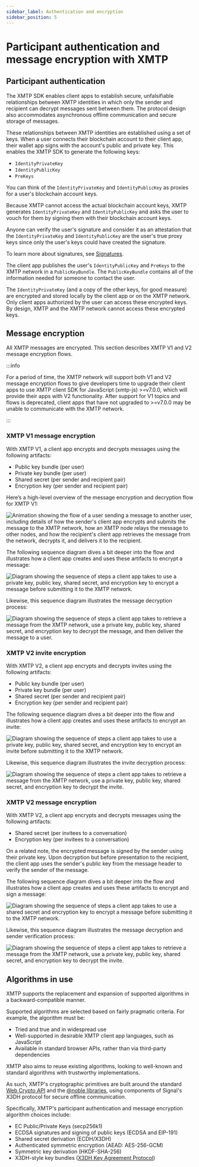 ```yaml
---
sidebar_label: Authentication and encryption
sidebar_position: 5
---
```


# Participant authentication and message encryption with XMTP

## Participant authentication

The XMTP SDK enables client apps to establish secure, unfalsifiable relationships between XMTP identities in which only the sender and recipient can decrypt messages sent between them. The protocol design also accommodates asynchronous offline communication and secure storage of messages.

These relationships between XMTP identities are established using a set of keys. When a user connects their blockchain account to their client app, their wallet app signs with the account's public and private key. This enables the XMTP SDK to generate the following keys:

- `IdentityPrivateKey`
- `IdentityPublicKey`
- `PreKeys`

You can think of the `IdentityPrivateKey` and `IdentityPublicKey` as proxies for a user's blockchain account keys.

Because XMTP cannot access the actual blockchain account keys, XMTP generates `IdentityPrivateKey` and `IdentityPublicKey` and asks the user to vouch for them by signing them with their blockchain account keys.

Anyone can verify the user's signature and consider it as an attestation that the `IdentityPrivateKey` and `IdentityPublicKey` are the user's true proxy keys since only the user's keys could have created the signature.

To learn more about signatures, see [Signatures](signatures).

The client app publishes the user's `IdentityPublicKey` and `PreKeys` to the XMTP network in a `PublicKeyBundle`. The `PublicKeyBundle` contains all of the information needed for someone to contact the user.

The `IdentityPrivateKey` (and a copy of the other keys, for good measure) are encrypted and stored locally by the client app or on the XMTP network. Only client apps authorized by the user can access these encrypted keys. By design, XMTP and the XMTP network cannot access these encrypted keys.


## Message encryption

All XMTP messages are encrypted. This section describes XMTP V1 and V2 message encryption flows.

:::info

For a period of time, the XMTP network will support both V1 and V2 message encryption flows to give developers time to upgrade their client apps to use XMTP client SDK for JavaScript (xmtp-js) >=v7.0.0, which will provide their apps with V2 functionality. After support for V1 topics and flows is deprecated, client apps that have not upgraded to >=v7.0.0 may be unable to communicate with the XMTP network.

:::


### XMTP V1 message encryption

With XMTP V1, a client app encrypts and decrypts messages using the following artifacts:

- Public key bundle (per user)
- Private key bundle (per user)
- Shared secret (per sender and recipient pair)
- Encryption key (per sender and recipient pair)

Here’s a high-level overview of the message encryption and decryption flow for XMTP V1:

![Animation showing the flow of a user sending a message to another user, including details of how the sender's client app encrypts and submits the message to the XMTP network, how an XMTP node relays the message to other nodes, and how the recipient's client app retrieves the message from the network, decrypts it, and delivers it to the recipient.](./img/message-encrypt-decrypt.gif) <!--source file: https://www.figma.com/file/1jasKMIn5sAL4855eTwgIm/xmtp-architectural-overview?node-id=324%3A1120-->

The following sequence diagram dives a bit deeper into the flow and illustrates how a client app creates and uses these artifacts to encrypt a message:

![Diagram showing the sequence of steps a client app takes to use a private key, public key, shared secret, and encryption key to encrypt a message before submitting it to the XMTP network.](./img/encrypt-message.png) <!--source file: https://lucid.app/lucidchart/d2985646-969e-4625-82f0-cb38853033c5/edit?view_items=jOX3cckT1jt4&invitationId=inv_2faa4c23-7fdb-40d8-9b78-e9c4557b712d-->

Likewise, this sequence diagram illustrates the message decryption process:

![Diagram showing the sequence of steps a client app takes to retrieve a message from the XMTP network, use a private key, public key, shared secret, and encryption key to decrypt the message, and then deliver the message to a user.](./img/decrypt-message.png) <!--source file: https://lucid.app/lucidchart/d2985646-969e-4625-82f0-cb38853033c5/edit?view_items=jOX3cckT1jt4&invitationId=inv_2faa4c23-7fdb-40d8-9b78-e9c4557b712d-->


### XMTP V2 invite encryption

With XMTP V2, a client app encrypts and decrypts invites using the following artifacts:

- Public key bundle (per user)
- Private key bundle (per user)
- Shared secret (per sender and recipient pair)
- Encryption key (per sender and recipient pair)

The following sequence diagram dives a bit deeper into the flow and illustrates how a client app creates and uses these artifacts to encrypt an invite:

![Diagram showing the sequence of steps a client app takes to use a private key, public key, shared secret, and encryption key to encrypt an invite before submitting it to the XMTP network.](./img/invite-encrypt-v2.png) <!--source file: https://lucid.app/lucidchart/e2f80322-b2c9-44c1-8f20-421628e4f9ed/edit?viewport_loc=-389%2C-1224%2C3032%2C1592%2C0_0&invitationId=inv_4013c892-b596-4097-bcfd-a50a233de812-->

Likewise, this sequence diagram illustrates the invite decryption process:

![Diagram showing the sequence of steps a client app takes to retrieve a message from the XMTP network, use a private key, public key, shared secret, and encryption key to decrypt the invite.](./img/invite-decrypt-v2.png) <!--source file: https://lucid.app/lucidchart/e2f80322-b2c9-44c1-8f20-421628e4f9ed/edit?viewport_loc=-389%2C-1224%2C3032%2C1592%2C0_0&invitationId=inv_4013c892-b596-4097-bcfd-a50a233de812-->


### XMTP V2 message encryption

With XMTP V2, a client app encrypts and decrypts messages using the following artifacts:

- Shared secret (per invitees to a conversation)
- Encryption key (per invitees to a conversation)
<!--not sure about the second bullet. I know that every invitee to a conversation has the same shared secret - I think this means that each of them will generate the same encryption key through HKDF as well?-->

On a related note, the encrypted message is signed by the sender using their private key. Upon decryption but before presentation to the recipient, the client app uses the sender's public key from the message header to verify the sender of the message.

The following sequence diagram dives a bit deeper into the flow and illustrates how a client app creates and uses these artifacts to encrypt and sign a message:

![Diagram showing the sequence of steps a client app takes to use a shared secret and encryption key to encrypt a message before submitting it to the XMTP network.](./img/message-encrypt-v2.png) <!--source file: https://lucid.app/lucidchart/9ec2b0e2-df13-4d06-82c7-59068059b8a7/edit?viewport_loc=-1118%2C-613%2C3110%2C1633%2C0_0&invitationId=inv_857afa87-d52e-4236-8a9f-c5818c65df04-->

Likewise, this sequence diagram illustrates the message decryption and sender verification process:

![Diagram showing the sequence of steps a client app takes to retrieve a message from the XMTP network, use a private key, public key, shared secret, and encryption key to decrypt the invite.](./img/message-decrypt-v2.png) <!--source file: https://lucid.app/lucidchart/9ec2b0e2-df13-4d06-82c7-59068059b8a7/edit?viewport_loc=-1118%2C-613%2C3110%2C1633%2C0_0&invitationId=inv_857afa87-d52e-4236-8a9f-c5818c65df04-->


## Algorithms in use

XMTP supports the replacement and expansion of supported algorithms in a backward-compatible manner.

Supported algorithms are selected based on fairly pragmatic criteria. For example, the algorithm must be:

- Tried and true and in widespread use
- Well-supported in desirable XMTP client app languages, such as JavaScript
- Available in standard browser APIs, rather than via third-party dependencies

XMTP also aims to reuse existing algorithms, looking to well-known and standard algorithms with trustworthy implementations.

As such, XMTP's cryptographic primitives are built around the standard [Web Crypto API](https://developer.mozilla.org/en-US/docs/Web/API/SubtleCrypto) and the [@noble libraries](https://www.npmjs.com/package/@noble/secp256k1), using components of Signal's X3DH protocol for secure offline communication.

Specifically, XMTP's participant authentication and message encryption algorithm choices include:

- EC Public/Private Keys (secp256k1)
- ECDSA signatures and signing of public keys (ECDSA and EIP-191)
- Shared secret derivation (ECDH/X3DH)
- Authenticated symmetric encryption (AEAD: AES-256-GCM)
- Symmetric key derivation (HKDF-SHA-256)
- X3DH-style key bundles ([X3DH Key Agreement Protocol](https://signal.org/docs/specifications/x3dh/))
